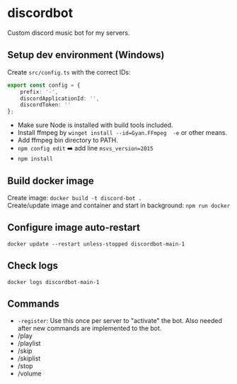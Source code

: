 # discordbot

Custom discord music bot for my servers.

## Setup dev environment (Windows)

Create ```src/config.ts``` with the correct IDs:  

```ts
export const config = {
    prefix: '-',
    discordApplicationId: '',
    discordToken: ''
};
```

- Make sure Node is installed with build tools included.
- Install ffmpeg by ```winget install --id=Gyan.FFmpeg  -e``` or other means.
- Add ffmpeg bin directory to PATH.
- ```npm config edit``` ➡️ add line ```msvs_version=2015```
- ```npm install```

## Build docker image

Create image: ```docker build -t discord-bot .```  
Create/update image and container and start in background: ```npm run docker```

## Configure image auto-restart

```docker update --restart unless-stopped discordbot-main-1```

## Check logs

```docker logs discordbot-main-1```

## Commands

- ```-register```: Use this once per server to "activate" the bot. Also needed after new commands are implemented to the bot.
- /play
- /playlist
- /skip
- /skiplist
- /stop
- /volume
